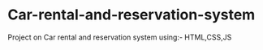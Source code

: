 # Car-rental-and-reservation-system
Project on Car rental and reservation system using:- HTML,CSS,JS
